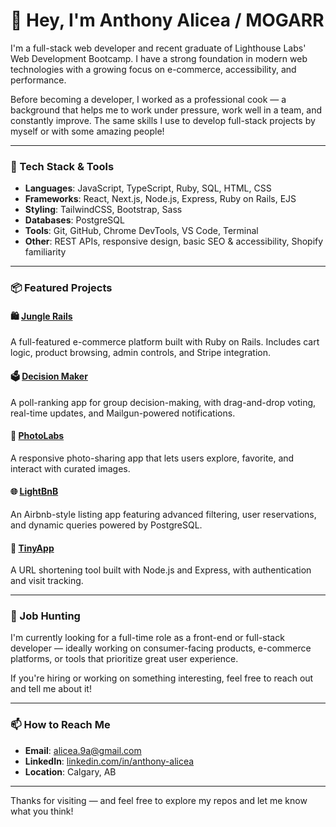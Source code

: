 # 👋 Hey, I'm Anthony Alicea / MOGARR

I'm a full-stack web developer and recent graduate of Lighthouse Labs' Web Development Bootcamp. I have a strong foundation in modern web technologies with a growing focus on e-commerce, accessibility, and performance.

Before becoming a developer, I worked as a professional cook — a background that helps me to work under pressure, work well in a team, and constantly improve. The same skills I use to develop full-stack projects by myself or with some amazing people!

---

### 🔧 Tech Stack & Tools

- **Languages**: JavaScript, TypeScript, Ruby, SQL, HTML, CSS
- **Frameworks**: React, Next.js, Node.js, Express, Ruby on Rails, EJS
- **Styling**: TailwindCSS, Bootstrap, Sass
- **Databases**: PostgreSQL
- **Tools**: Git, GitHub, Chrome DevTools, VS Code, Terminal
- **Other**: REST APIs, responsive design, basic SEO & accessibility, Shopify familiarity

---

### 📦 Featured Projects

#### 🛍️ [Jungle Rails](https://github.com/MOGARRR/jungle-rails)
A full-featured e-commerce platform built with Ruby on Rails. Includes cart logic, product browsing, admin controls, and Stripe integration.

#### 🗳️ [Decision Maker](https://github.com/Amga20d/decision-maker)
A poll-ranking app for group decision-making, with drag-and-drop voting, real-time updates, and Mailgun-powered notifications.

#### 📸 [PhotoLabs](https://github.com/MOGARRR/PhotoLabs)
A responsive photo-sharing app that lets users explore, favorite, and interact with curated images.


#### 🌐 [LightBnB](https://github.com/MOGARRR/LightBnB)
An Airbnb-style listing app featuring advanced filtering, user reservations, and dynamic queries powered by PostgreSQL.

#### 🔗 [TinyApp](https://github.com/MOGARRR/tinyapp)
A URL shortening tool built with Node.js and Express, with authentication and visit tracking.

---

### 💼 Job Hunting

I'm currently looking for a full-time role as a front-end or full-stack developer — ideally working on consumer-facing products, e-commerce platforms, or tools that prioritize great user experience.

If you're hiring or working on something interesting, feel free to reach out and tell me about it!

---

### 📫 How to Reach Me

- **Email**: alicea.9a@gmail.com  
- **LinkedIn**: [linkedin.com/in/anthony-alicea](https://www.linkedin.com/in/anthony-alicea)  
- **Location**: Calgary, AB
---

Thanks for visiting — and feel free to explore my repos and let me know what you think!

<!---
MOGARRR/MOGARRR is a ✨ special ✨ repository because its `README.md` (this file) appears on your GitHub profile.
You can click the Preview link to take a look at your changes.
--->
